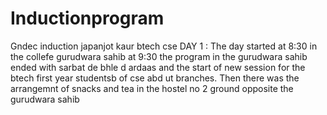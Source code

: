 # Inductionprogram
Gndec induction japanjot kaur btech cse
DAY 1 :
The day started at 8:30 in the collefe gurudwara sahib  at 9:30 the program in the gurudwara sahib ended with sarbat de bhle d ardaas and the start of new session for the btech first year studentsb of cse abd ut branches.
Then there was the arrangemnt of snacks and tea in the hostel no 2 ground opposite the gurudwara sahib


